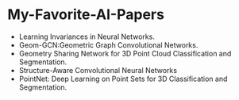 # My-Favorite-AI-Papers

- Learning Invariances in Neural Networks.
- Geom-GCN:Geometric Graph Convolutional Networks.
- Geometry Sharing Network for 3D Point Cloud Classification and Segmentation.
- Structure-Aware Convolutional Neural Networks
- PointNet: Deep Learning on Point Sets for 3D Classification and Segmentation.

